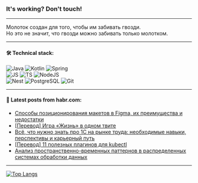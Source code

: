 ### It's working? Don't touch!

---
Молоток создан для того, чтобы им забивать гвозди. <br>
Но это не значит, что гвозди можно забивать только молотком.

---

#### 🛠️ Technical stack:

![Java](https://img.shields.io/badge/Java-informational?logo=Oracle&style=flat&logoColor=white&color=FF4500)
![Kotlin](https://img.shields.io/badge/Kotlin-informational?logo=Kotlin&style=flat&logoColor=white&color=774D97)
![Spring](https://img.shields.io/badge/SpringBoot-informational?logo=SpringBoot&style=flat&logoColor=white&color=6DB33F) <br>
![JS](https://img.shields.io/badge/JS-informational?logo=javaScript&style=flat&logoColor=black&color=F7Df1E)
![TS](https://img.shields.io/badge/TypeScript-informational?logo=typeScript&style=flat&logoColor=black&color=0667A8)
![NodeJS](https://img.shields.io/badge/NodeJS-informational?logo=node.js&style=flat&logoColor=white&color=70A760) <br>
![Nest](https://img.shields.io/badge/NestJS-informational?logo=NestJS&style=flat&logoColor=white&color=E0234E)
![PostgreSQL](https://img.shields.io/badge/PostgreSQL-informational?logo=PostgreSQL&style=flat&logoColor=white&color=DAA520)
![Git](https://img.shields.io/badge/Git-informational?logo=git&style=flat&logoColor=white&color=778899)

___

#### 💬 Latest posts from habr.com:

<!-- BLOG-POST-LIST:START -->
- [Способы позиционирования макетов в Figma, их преимущества и недостатки](https://habr.com/ru/companies/innotech/articles/750300/?utm_source=habrahabr&utm_medium=rss&utm_campaign=750300)
- [[Перевод] Игра «Жизнь» в одном твите](https://habr.com/ru/companies/ispsystem/articles/750314/?utm_source=habrahabr&utm_medium=rss&utm_campaign=750314)
- [Всё, что нужно знать про 1С на рынке труда: необходимые навыки, перспективы и карьерный путь](https://habr.com/ru/companies/yandex_praktikum/articles/748012/?utm_source=habrahabr&utm_medium=rss&utm_campaign=748012)
- [[Перевод] 11 полезных плагинов для kubectl](https://habr.com/ru/companies/southbridge/articles/750264/?utm_source=habrahabr&utm_medium=rss&utm_campaign=750264)
- [Анализ пространственно-временных паттернов в распределенных системах обработки данных](https://habr.com/ru/companies/otus/articles/750082/?utm_source=habrahabr&utm_medium=rss&utm_campaign=750082)
<!-- BLOG-POST-LIST:END -->

---
[![Top Langs](https://github-readme-stats-git-master-advtsetting-gmailcom.vercel.app/api/top-langs/?username=zloylis&langs_count=10&hide_title=false&title_color=e6edf3&size_weight=0.5&count_weight=0.5&layout=compact&hide_border=true&theme=dracula)](https://github.com/zloylis)

<!-- ![GitHub stats](https://github-readme-stats-git-master-advtsetting-gmailcom.vercel.app/api?username=zloylis&show_icons=true&hide_border=true&theme=dracula&hide_title=true&include_all_commits=true&count_private=true&hide=contribs&hide_rank=true) -->
